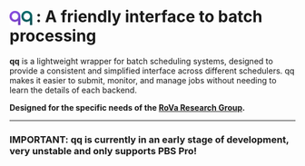 #  <img src="assets/qq_logo.png" alt="qq logo" width="40" style="vertical-align: middle;"/> : A friendly interface to batch processing

**qq** is a lightweight wrapper for batch scheduling systems, designed to provide a consistent and simplified interface across different schedulers. qq makes it easier to submit, monitor, and manage jobs without needing to learn the details of each backend.

**Designed for the specific needs of the [RoVa Research Group](https://vacha.ceitec.cz/).**

***

### **IMPORTANT: qq is currently in an early stage of development, very unstable and only supports PBS Pro!** 
